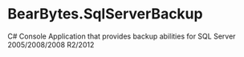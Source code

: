 BearBytes.SqlServerBackup
=========================

C# Console Application that provides backup abilities for SQL Server 2005/2008/2008 R2/2012
